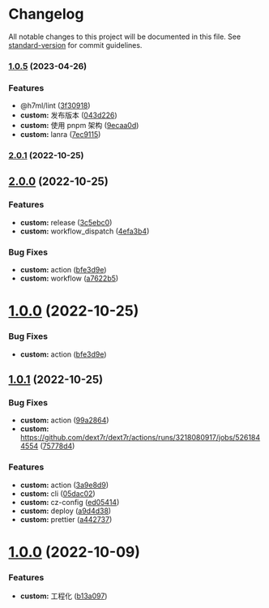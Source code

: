 # Changelog

All notable changes to this project will be documented in this file. See [standard-version](https://github.com/conventional-changelog/standard-version) for commit guidelines.

### [1.0.5](https://github.com/dext7r/dext7r/compare/v1.0.3...v1.0.5) (2023-04-26)


### Features

* @h7ml/lint ([3f30918](https://github.com/dext7r/dext7r/commit/3f309185fa2633b1acec02154d7c06079709d9ca))
* **custom:** 发布版本 ([043d226](https://github.com/dext7r/dext7r/commit/043d226ad6692fd4cfad1e64bf6ef5c53e63323e))
* **custom:** 使用 pnpm 架构 ([9ecaa0d](https://github.com/dext7r/dext7r/commit/9ecaa0d9109d6bcc03be98621f54e565aff8def3))
* **custom:** lanra ([7ec9115](https://github.com/dext7r/dext7r/commit/7ec9115eb405d001374db6b33f0d43047fcc291c))

### [2.0.1](https://github.com/dext7r/dext7r/compare/v2.0.0...v2.0.1) (2022-10-25)

## [2.0.0](https://github.com/dext7r/dext7r/compare/v1.0.1...v2.0.0) (2022-10-25)


### Features

* **custom:** release ([3c5ebc0](https://github.com/dext7r/dext7r/commit/3c5ebc0cd1f7e2699a6d019acfa84b2423686a97))
* **custom:** workflow_dispatch ([4efa3b4](https://github.com/dext7r/dext7r/commit/4efa3b42242ea3df825d770e21e2d904bc76087f))


### Bug Fixes

* **custom:** action ([bfe3d9e](https://github.com/dext7r/dext7r/commit/bfe3d9ec8ea98b96cc62edad4bfc37a489aad5ca))
* **custom:** workflow ([a7622b5](https://github.com/dext7r/dext7r/commit/a7622b5c5476315707bd70f7fbad5e8abcc0d54e))

# [1.0.0](https://github.com/dext7r/dext7r/compare/v1.0.1...v1.0.0) (2022-10-25)


### Bug Fixes

* **custom:** action ([bfe3d9e](https://github.com/dext7r/dext7r/commit/bfe3d9ec8ea98b96cc62edad4bfc37a489aad5ca))



## [1.0.1](https://github.com/dext7r/dext7r/compare/v1.0.0...v1.0.1) (2022-10-25)


### Bug Fixes

* **custom:** action ([99a2864](https://github.com/dext7r/dext7r/commit/99a2864273ccda63bfaddbe6a7172dfe76e83064))
* **custom:** https://github.com/dext7r/dext7r/actions/runs/3218080917/jobs/5261844554 ([75778d4](https://github.com/dext7r/dext7r/commit/75778d4e11b33e2f97743a86b43332de582a438d))


### Features

* **custom:** action ([3a9e8d9](https://github.com/dext7r/dext7r/commit/3a9e8d92d50f8d71431ba24e255e3f948238a67d))
* **custom:** cli ([05dac02](https://github.com/dext7r/dext7r/commit/05dac027f7030f9d78ca3243b3bf5ef066375059))
* **custom:** cz-config ([ed05414](https://github.com/dext7r/dext7r/commit/ed05414ab3f6e9c181d589fc76f2a87151b0720d))
* **custom:** deploy ([a9d4d38](https://github.com/dext7r/dext7r/commit/a9d4d3800a57b4938a98a091d7576f0bc8553a9c))
* **custom:** prettier ([a442737](https://github.com/dext7r/dext7r/commit/a442737943ea5fdb2d67af73fcd92fdea3404c9f))



# [1.0.0](https://github.com/dext7r/dext7r/compare/b13a097ab2df53bb1ffb7802ade18458adb987b7...v1.0.0) (2022-10-09)


### Features

* **custom:** 工程化 ([b13a097](https://github.com/dext7r/dext7r/commit/b13a097ab2df53bb1ffb7802ade18458adb987b7))
